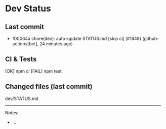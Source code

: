 # Dev Status

## Last commit
- f00064a chore(dev): auto-update STATUS.md [skip ci] (#1848) (github-actions[bot], 24 minutes ago)
## CI & Tests
[OK] npm ci
[FAIL] npm test

## Changed files (last commit)
dev/STATUS.md

---
Notes:
- ...
